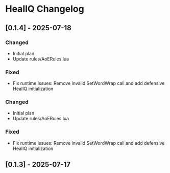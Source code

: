 # HealIQ Changelog

## [0.1.4] - 2025-07-18

### Changed
- Initial plan
- Update rules/AoERules.lua

### Fixed
- Fix runtime issues: Remove invalid SetWordWrap call and add defensive HealIQ initialization

### Changed
- Initial plan
- Update rules/AoERules.lua

### Fixed
- Fix runtime issues: Remove invalid SetWordWrap call and add defensive HealIQ initialization

## [0.1.3] - 2025-07-17
